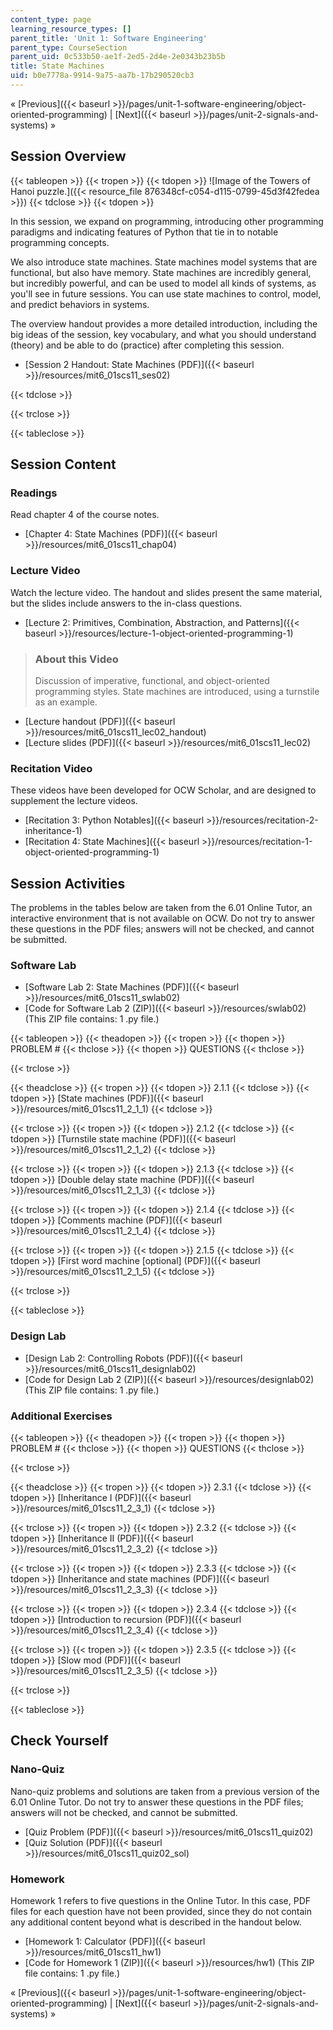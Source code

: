 ```yaml
---
content_type: page
learning_resource_types: []
parent_title: 'Unit 1: Software Engineering'
parent_type: CourseSection
parent_uid: 0c533b50-ae1f-2ed5-2d4e-2e0343b23b5b
title: State Machines
uid: b0e7778a-9914-9a75-aa7b-17b290520cb3
---
```


« [Previous]({{< baseurl >}}/pages/unit-1-software-engineering/object-oriented-programming) | [Next]({{< baseurl >}}/pages/unit-2-signals-and-systems) »

Session Overview
----------------

{{< tableopen >}}
{{< tropen >}}
{{< tdopen >}}
![Image of the Towers of Hanoi puzzle.]({{< resource_file 876348cf-c054-d115-0799-45d3f42fedea >}})
{{< tdclose >}}
{{< tdopen >}}


In this session, we expand on programming, introducing other programming paradigms and indicating features of Python that tie in to notable programming concepts.

We also introduce state machines. State machines model systems that are functional, but also have memory. State machines are incredibly general, but incredibly powerful, and can be used to model all kinds of systems, as you'll see in future sessions. You can use state machines to control, model, and predict behaviors in systems.

The overview handout provides a more detailed introduction, including the big ideas of the session, key vocabulary, and what you should understand (theory) and be able to do (practice) after completing this session.

*   [Session 2 Handout: State Machines (PDF)]({{< baseurl >}}/resources/mit6_01scs11_ses02)


{{< tdclose >}}

{{< trclose >}}

{{< tableclose >}}

Session Content
---------------

### Readings

Read chapter 4 of the course notes.

*   [Chapter 4: State Machines (PDF)]({{< baseurl >}}/resources/mit6_01scs11_chap04)

### Lecture Video

Watch the lecture video. The handout and slides present the same material, but the slides include answers to the in-class questions.

*   [Lecture 2: Primitives, Combination, Abstraction, and Patterns]({{< baseurl >}}/resources/lecture-1-object-oriented-programming-1)

> ### About this Video
> 
> Discussion of imperative, functional, and object-oriented programming styles. State machines are introduced, using a turnstile as an example.

*   [Lecture handout (PDF)]({{< baseurl >}}/resources/mit6_01scs11_lec02_handout)
*   [Lecture slides (PDF)]({{< baseurl >}}/resources/mit6_01scs11_lec02)

### Recitation Video

These videos have been developed for OCW Scholar, and are designed to supplement the lecture videos.

*   [Recitation 3: Python Notables]({{< baseurl >}}/resources/recitation-2-inheritance-1)
*   [Recitation 4: State Machines]({{< baseurl >}}/resources/recitation-1-object-oriented-programming-1)

Session Activities
------------------

The problems in the tables below are taken from the 6.01 Online Tutor, an interactive environment that is not available on OCW. Do not try to answer these questions in the PDF files; answers will not be checked, and cannot be submitted.

### Software Lab

*   [Software Lab 2: State Machines (PDF)]({{< baseurl >}}/resources/mit6_01scs11_swlab02)
*   [Code for Software Lab 2 (ZIP)]({{< baseurl >}}/resources/swlab02) (This ZIP file contains: 1 .py file.)

{{< tableopen >}}
{{< theadopen >}}
{{< tropen >}}
{{< thopen >}}
PROBLEM #
{{< thclose >}}
{{< thopen >}}
QUESTIONS
{{< thclose >}}

{{< trclose >}}

{{< theadclose >}}
{{< tropen >}}
{{< tdopen >}}
2.1.1
{{< tdclose >}}
{{< tdopen >}}
[State machines (PDF)]({{< baseurl >}}/resources/mit6_01scs11_2_1_1)
{{< tdclose >}}

{{< trclose >}}
{{< tropen >}}
{{< tdopen >}}
2.1.2
{{< tdclose >}}
{{< tdopen >}}
[Turnstile state machine (PDF)]({{< baseurl >}}/resources/mit6_01scs11_2_1_2)
{{< tdclose >}}

{{< trclose >}}
{{< tropen >}}
{{< tdopen >}}
2.1.3
{{< tdclose >}}
{{< tdopen >}}
[Double delay state machine (PDF)]({{< baseurl >}}/resources/mit6_01scs11_2_1_3)
{{< tdclose >}}

{{< trclose >}}
{{< tropen >}}
{{< tdopen >}}
2.1.4
{{< tdclose >}}
{{< tdopen >}}
[Comments machine (PDF)]({{< baseurl >}}/resources/mit6_01scs11_2_1_4)
{{< tdclose >}}

{{< trclose >}}
{{< tropen >}}
{{< tdopen >}}
2.1.5
{{< tdclose >}}
{{< tdopen >}}
[First word machine \[optional\] (PDF)]({{< baseurl >}}/resources/mit6_01scs11_2_1_5)
{{< tdclose >}}

{{< trclose >}}

{{< tableclose >}}

### Design Lab

*   [Design Lab 2: Controlling Robots (PDF)]({{< baseurl >}}/resources/mit6_01scs11_designlab02)
*   [Code for Design Lab 2 (ZIP)]({{< baseurl >}}/resources/designlab02) (This ZIP file contains: 1 .py file.)

### Additional Exercises

{{< tableopen >}}
{{< theadopen >}}
{{< tropen >}}
{{< thopen >}}
PROBLEM #
{{< thclose >}}
{{< thopen >}}
QUESTIONS
{{< thclose >}}

{{< trclose >}}

{{< theadclose >}}
{{< tropen >}}
{{< tdopen >}}
2.3.1
{{< tdclose >}}
{{< tdopen >}}
[Inheritance I (PDF)]({{< baseurl >}}/resources/mit6_01scs11_2_3_1)
{{< tdclose >}}

{{< trclose >}}
{{< tropen >}}
{{< tdopen >}}
2.3.2
{{< tdclose >}}
{{< tdopen >}}
[Inheritance II (PDF)]({{< baseurl >}}/resources/mit6_01scs11_2_3_2)
{{< tdclose >}}

{{< trclose >}}
{{< tropen >}}
{{< tdopen >}}
2.3.3
{{< tdclose >}}
{{< tdopen >}}
[Inheritance and state machines (PDF)]({{< baseurl >}}/resources/mit6_01scs11_2_3_3)
{{< tdclose >}}

{{< trclose >}}
{{< tropen >}}
{{< tdopen >}}
2.3.4
{{< tdclose >}}
{{< tdopen >}}
[Introduction to recursion (PDF)]({{< baseurl >}}/resources/mit6_01scs11_2_3_4)
{{< tdclose >}}

{{< trclose >}}
{{< tropen >}}
{{< tdopen >}}
2.3.5
{{< tdclose >}}
{{< tdopen >}}
[Slow mod (PDF)]({{< baseurl >}}/resources/mit6_01scs11_2_3_5)
{{< tdclose >}}

{{< trclose >}}

{{< tableclose >}}

Check Yourself
--------------

### Nano-Quiz

Nano-quiz problems and solutions are taken from a previous version of the 6.01 Online Tutor. Do not try to answer these questions in the PDF files; answers will not be checked, and cannot be submitted.

*   [Quiz Problem (PDF)]({{< baseurl >}}/resources/mit6_01scs11_quiz02)
*   [Quiz Solution (PDF)]({{< baseurl >}}/resources/mit6_01scs11_quiz02_sol)

### Homework

Homework 1 refers to five questions in the Online Tutor. In this case, PDF files for each question have not been provided, since they do not contain any additional content beyond what is described in the handout below.

*   [Homework 1: Calculator (PDF)]({{< baseurl >}}/resources/mit6_01scs11_hw1)
*   [Code for Homework 1 (ZIP)]({{< baseurl >}}/resources/hw1) (This ZIP file contains: 1 .py file.)

« [Previous]({{< baseurl >}}/pages/unit-1-software-engineering/object-oriented-programming) | [Next]({{< baseurl >}}/pages/unit-2-signals-and-systems) »